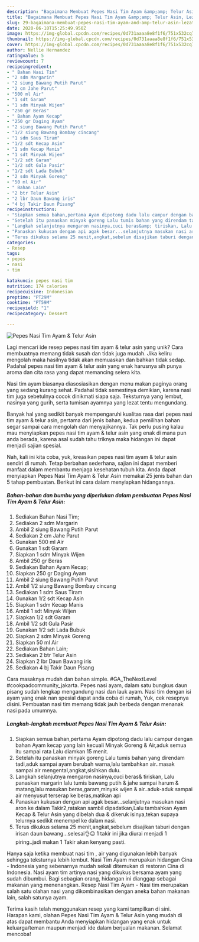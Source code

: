```yaml
---
description: "Bagaimana Membuat Pepes Nasi Tim Ayam &amp;amp; Telur Asin, Lezat"
title: "Bagaimana Membuat Pepes Nasi Tim Ayam &amp;amp; Telur Asin, Lezat"
slug: 29-bagaimana-membuat-pepes-nasi-tim-ayam-and-amp-telur-asin-lezat
date: 2020-06-10T15:25:49.950Z
image: https://img-global.cpcdn.com/recipes/0d731aaaa8e8f1f6/751x532cq70/pepes-nasi-tim-ayam-telur-asin-foto-resep-utama.jpg
thumbnail: https://img-global.cpcdn.com/recipes/0d731aaaa8e8f1f6/751x532cq70/pepes-nasi-tim-ayam-telur-asin-foto-resep-utama.jpg
cover: https://img-global.cpcdn.com/recipes/0d731aaaa8e8f1f6/751x532cq70/pepes-nasi-tim-ayam-telur-asin-foto-resep-utama.jpg
author: Nellie Hernandez
ratingvalue: 5
reviewcount: 7
recipeingredient:
- " Bahan Nasi Tim"
- "2 sdm Margarin"
- "2 siung Bawang Putih Parut"
- "2 cm Jahe Parut"
- "500 ml Air"
- "1 sdt Garam"
- "1 sdm Minyak Wijen"
- "250 gr Beras"
- " Bahan Ayam Kecap"
- "250 gr Daging Ayam"
- "2 siung Bawang Putih Parut"
- "1/2 siung Bawang Bombay cincang"
- "1 sdm Saus Tiram"
- "1/2 sdt Kecap Asin"
- "1 sdm Kecap Manis"
- "1 sdt Minyak Wijen"
- "1/2 sdt Garam"
- "1/2 sdt Gula Pasir"
- "1/2 sdt Lada Bubuk"
- "2 sdm Minyak Goreng"
- "50 ml Air"
- " Bahan Lain"
- "2 btr Telur Asin"
- "2 lbr Daun Bawang iris"
- "4 bj Takir Daun Pisang"
recipeinstructions:
- "Siapkan semua bahan,pertama Ayam dipotong dadu lalu campur dengan bahan Ayam kecap yang lain kecuali Minyak Goreng &amp; Air,aduk semua itu sampai rata Lalu diamkan 15 menit."
- "Setelah itu panaskan minyak goreng Lalu tumis bahan yang direndam tadi,aduk sampai ayam berubah warna,lalu tambahkan air..masak sampai air mengental,angkat,sisihkan dulu."
- "Langkah selanjutnya mengaron nasinya,cuci beras&amp; tiriskan, Lalu panaskan margarin lalu tumis bawang putih &amp; jahe sampai harum &amp; matang,lalu masukan beras,garam,minyak wijen &amp; air..aduk-aduk sampai air menyusut terserap ke beras,matikan api"
- "Panaskan kukusan dengan api agak besar...selanjutnya masukan nasi aron ke dalam Takir2,ratakan sambil dipadatkan,Lalu tambahkan Ayam Kecap &amp; Telur Asin yang dibelah dua &amp; dikeruk isinya,tekan supaya telurnya sedikit menempel ke dalam nasi."
- "Terus dikukus selama 25 menit,angkat,sebelum disajikan taburi dengan irisan daun bawang...selesai👌😉 1 takir ini jika diurai menjadi 1 piring..jadi makan 1 Takir akan kenyang pasti."
categories:
- Resep
tags:
- pepes
- nasi
- tim

katakunci: pepes nasi tim 
nutrition: 174 calories
recipecuisine: Indonesian
preptime: "PT29M"
cooktime: "PT59M"
recipeyield: "1"
recipecategory: Dessert

---
```



![Pepes Nasi Tim Ayam &amp; Telur Asin](https://img-global.cpcdn.com/recipes/0d731aaaa8e8f1f6/751x532cq70/pepes-nasi-tim-ayam-telur-asin-foto-resep-utama.jpg)

Lagi mencari ide resep pepes nasi tim ayam &amp; telur asin yang unik? Cara membuatnya memang tidak susah dan tidak juga mudah. Jika keliru mengolah maka hasilnya tidak akan memuaskan dan bahkan tidak sedap. Padahal pepes nasi tim ayam &amp; telur asin yang enak harusnya sih punya aroma dan cita rasa yang dapat memancing selera kita.

Nasi tim ayam biasanya diasosiasikan dengan menu makan paginya orang yang sedang kurang sehat. Padahal tidak semestinya demikian, karena nasi tim juga sebetulnya cocok dinikmati siapa saja. Teksturnya yang lembut, nasinya yang gurih, serta tumisan ayamnya yang lezat tentu mengundang.

Banyak hal yang sedikit banyak mempengaruhi kualitas rasa dari pepes nasi tim ayam &amp; telur asin, pertama dari jenis bahan, kedua pemilihan bahan segar sampai cara mengolah dan menyajikannya. Tak perlu pusing kalau mau menyiapkan pepes nasi tim ayam &amp; telur asin yang enak di mana pun anda berada, karena asal sudah tahu triknya maka hidangan ini dapat menjadi sajian spesial.


Nah, kali ini kita coba, yuk, kreasikan pepes nasi tim ayam &amp; telur asin sendiri di rumah. Tetap berbahan sederhana, sajian ini dapat memberi manfaat dalam membantu menjaga kesehatan tubuh kita. Anda dapat menyiapkan Pepes Nasi Tim Ayam &amp; Telur Asin memakai 25 jenis bahan dan 5 tahap pembuatan. Berikut ini cara dalam menyiapkan hidangannya.

<!--inarticleads1-->

##### Bahan-bahan dan bumbu yang diperlukan dalam pembuatan Pepes Nasi Tim Ayam &amp; Telur Asin:

1. Sediakan  Bahan Nasi Tim;
1. Sediakan 2 sdm Margarin
1. Ambil 2 siung Bawang Putih Parut
1. Sediakan 2 cm Jahe Parut
1. Gunakan 500 ml Air
1. Gunakan 1 sdt Garam
1. Siapkan 1 sdm Minyak Wijen
1. Ambil 250 gr Beras
1. Sediakan  Bahan Ayam Kecap;
1. Siapkan 250 gr Daging Ayam
1. Ambil 2 siung Bawang Putih Parut
1. Ambil 1/2 siung Bawang Bombay cincang
1. Sediakan 1 sdm Saus Tiram
1. Gunakan 1/2 sdt Kecap Asin
1. Siapkan 1 sdm Kecap Manis
1. Ambil 1 sdt Minyak Wijen
1. Siapkan 1/2 sdt Garam
1. Ambil 1/2 sdt Gula Pasir
1. Gunakan 1/2 sdt Lada Bubuk
1. Siapkan 2 sdm Minyak Goreng
1. Siapkan 50 ml Air
1. Sediakan  Bahan Lain;
1. Sediakan 2 btr Telur Asin
1. Siapkan 2 lbr Daun Bawang iris
1. Sediakan 4 bj Takir Daun Pisang


Cara masaknya mudah dan bahan simple. #GA_TheNextLevel #cookpadcommunity_jakarta. Pepes nasi ayam, dalam satu bungkus daun pisang sudah lengkap mengandung nasi dan lauk ayam. Nasi tim dengan isi ayam yang enak nan spesial dapat anda coba di rumah, Yuk, cek resepnya disini. Pembuatan nasi tim memang tidak jauh berbeda dengan menanak nasi pada umumnya. 

<!--inarticleads2-->

##### Langkah-langkah membuat Pepes Nasi Tim Ayam &amp; Telur Asin:

1. Siapkan semua bahan,pertama Ayam dipotong dadu lalu campur dengan bahan Ayam kecap yang lain kecuali Minyak Goreng &amp; Air,aduk semua itu sampai rata Lalu diamkan 15 menit.
1. Setelah itu panaskan minyak goreng Lalu tumis bahan yang direndam tadi,aduk sampai ayam berubah warna,lalu tambahkan air..masak sampai air mengental,angkat,sisihkan dulu.
1. Langkah selanjutnya mengaron nasinya,cuci beras&amp; tiriskan, Lalu panaskan margarin lalu tumis bawang putih &amp; jahe sampai harum &amp; matang,lalu masukan beras,garam,minyak wijen &amp; air..aduk-aduk sampai air menyusut terserap ke beras,matikan api
1. Panaskan kukusan dengan api agak besar...selanjutnya masukan nasi aron ke dalam Takir2,ratakan sambil dipadatkan,Lalu tambahkan Ayam Kecap &amp; Telur Asin yang dibelah dua &amp; dikeruk isinya,tekan supaya telurnya sedikit menempel ke dalam nasi.
1. Terus dikukus selama 25 menit,angkat,sebelum disajikan taburi dengan irisan daun bawang...selesai👌😉 1 takir ini jika diurai menjadi 1 piring..jadi makan 1 Takir akan kenyang pasti.


Hanya saja ketika membuat nasi tim , air yang digunakan lebih banyak sehingga teksturnya lebih lembut. Nasi Tim Ayam merupakan hidangan Cina - Indonesia yang sebenarnya mudah sekali ditemukan di restoran Cina di Indonesia. Nasi ayam tim artinya nasi yang dikukus bersama ayam yang sudah dibumbui. Bagi sebagian orang, hidangan ini dianggap sebagai makanan yang menenangkan. Resep Nasi Tim Ayam - Nasi tim merupakan salah satu olahan nasi yang dikombinasikan dengan aneka bahan makanan lain, salah satunya ayam. 

Terima kasih telah menggunakan resep yang kami tampilkan di sini. Harapan kami, olahan Pepes Nasi Tim Ayam &amp; Telur Asin yang mudah di atas dapat membantu Anda menyiapkan hidangan yang enak untuk keluarga/teman maupun menjadi ide dalam berjualan makanan. Selamat mencoba!

